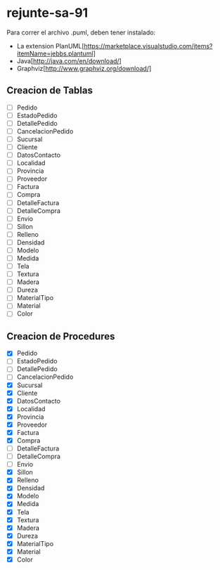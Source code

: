 # rejunte-sa-91
Para correr el archivo .puml, deben tener instalado:
- La extension PlanUML[https://marketplace.visualstudio.com/items?itemName=jebbs.plantuml]
- Java[http://java.com/en/download/]
- Graphviz[http://www.graphviz.org/download/]

## Creacion de Tablas
- [ ] Pedido
- [ ] EstadoPedido
- [ ] DetallePedido
- [ ] CancelacionPedido
- [ ] Sucursal
- [ ] Cliente
- [ ] DatosContacto
- [ ] Localidad
- [ ] Provincia
- [ ] Proveedor
- [ ] Factura
- [ ] Compra
- [ ] DetalleFactura
- [ ] DetalleCompra
- [ ] Envio
- [ ] Sillon
- [ ] Relleno
- [ ] Densidad
- [ ] Modelo
- [ ] Medida
- [ ] Tela
- [ ] Textura
- [ ] Madera
- [ ] Dureza
- [ ] MaterialTipo
- [ ] Material
- [ ] Color

## Creacion de Procedures
- [x] Pedido
- [ ] EstadoPedido
- [ ] DetallePedido
- [ ] CancelacionPedido
- [x] Sucursal
- [x] Cliente
- [x] DatosContacto
- [x] Localidad
- [x] Provincia
- [x] Proveedor
- [x] Factura
- [x] Compra
- [ ] DetalleFactura
- [ ] DetalleCompra
- [ ] Envio
- [x] Sillon
- [x] Relleno
- [x] Densidad
- [x] Modelo
- [x] Medida
- [x] Tela
- [x] Textura
- [x] Madera
- [x] Dureza
- [x] MaterialTipo
- [x] Material
- [x] Color
